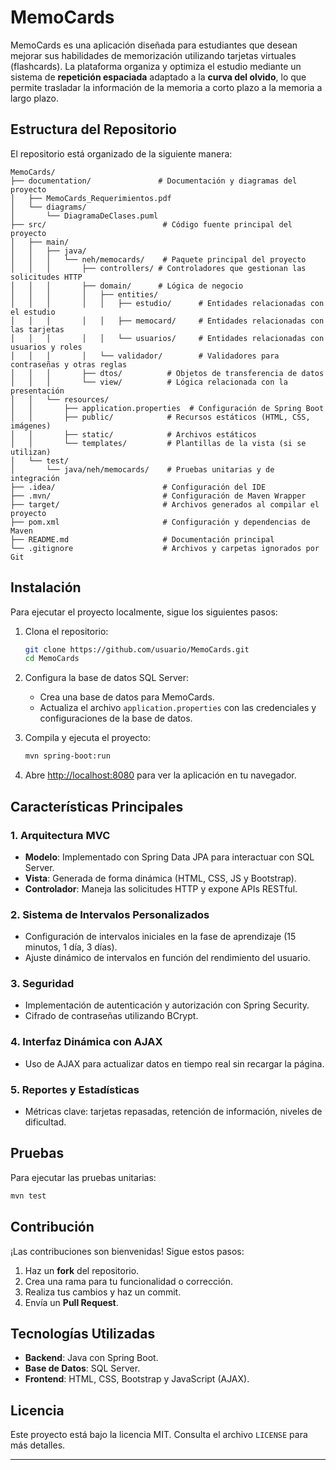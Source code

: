 # MemoCards

MemoCards es una aplicación diseñada para estudiantes que desean mejorar sus habilidades de memorización utilizando tarjetas virtuales (flashcards). La plataforma organiza y optimiza el estudio mediante un sistema de **repetición espaciada** adaptado a la **curva del olvido**, lo que permite trasladar la información de la memoria a corto plazo a la memoria a largo plazo.

## Estructura del Repositorio

El repositorio está organizado de la siguiente manera:

```plaintext
MemoCards/
├── documentation/               # Documentación y diagramas del proyecto
│   ├── MemoCards_Requerimientos.pdf
│   └── diagrams/
│       └── DiagramaDeClases.puml
├── src/                          # Código fuente principal del proyecto
│   ├── main/
│   │   ├── java/
│   │   │   └── neh/memocards/    # Paquete principal del proyecto
│   │   │       ├── controllers/ # Controladores que gestionan las solicitudes HTTP
│   │   │       ├── domain/      # Lógica de negocio
│   │   │       │   ├── entities/
│   │   │       │   │   ├── estudio/      # Entidades relacionadas con el estudio
│   │   │       │   │   ├── memocard/     # Entidades relacionadas con las tarjetas
│   │   │       │   │   └── usuarios/     # Entidades relacionadas con usuarios y roles
│   │   │       │   └── validador/        # Validadores para contraseñas y otras reglas
│   │   │       ├── dtos/          # Objetos de transferencia de datos
│   │   │       └── view/          # Lógica relacionada con la presentación
│   │   └── resources/
│   │       ├── application.properties  # Configuración de Spring Boot
│   │       ├── public/            # Recursos estáticos (HTML, CSS, imágenes)
│   │       ├── static/            # Archivos estáticos
│   │       └── templates/         # Plantillas de la vista (si se utilizan)
│   └── test/
│       └── java/neh/memocards/    # Pruebas unitarias y de integración
├── .idea/                        # Configuración del IDE
├── .mvn/                         # Configuración de Maven Wrapper
├── target/                       # Archivos generados al compilar el proyecto
├── pom.xml                       # Configuración y dependencias de Maven
├── README.md                     # Documentación principal
└── .gitignore                    # Archivos y carpetas ignorados por Git
```

## Instalación

Para ejecutar el proyecto localmente, sigue los siguientes pasos:

1. Clona el repositorio:

   ```bash
   git clone https://github.com/usuario/MemoCards.git
   cd MemoCards
   ```

2. Configura la base de datos SQL Server:
   - Crea una base de datos para MemoCards.
   - Actualiza el archivo `application.properties` con las credenciales y configuraciones de la base de datos.

3. Compila y ejecuta el proyecto:

   ```bash
   mvn spring-boot:run
   ```

4. Abre [http://localhost:8080](http://localhost:8080) para ver la aplicación en tu navegador.

## Características Principales

### 1. Arquitectura MVC
- **Modelo**: Implementado con Spring Data JPA para interactuar con SQL Server.
- **Vista**: Generada de forma dinámica (HTML, CSS, JS y Bootstrap).
- **Controlador**: Maneja las solicitudes HTTP y expone APIs RESTful.

### 2. Sistema de Intervalos Personalizados
- Configuración de intervalos iniciales en la fase de aprendizaje (15 minutos, 1 día, 3 días).
- Ajuste dinámico de intervalos en función del rendimiento del usuario.

### 3. Seguridad
- Implementación de autenticación y autorización con Spring Security.
- Cifrado de contraseñas utilizando BCrypt.

### 4. Interfaz Dinámica con AJAX
- Uso de AJAX para actualizar datos en tiempo real sin recargar la página.

### 5. Reportes y Estadísticas
- Métricas clave: tarjetas repasadas, retención de información, niveles de dificultad.

## Pruebas

Para ejecutar las pruebas unitarias:

```bash
mvn test
```

## Contribución

¡Las contribuciones son bienvenidas! Sigue estos pasos:

1. Haz un **fork** del repositorio.
2. Crea una rama para tu funcionalidad o corrección.
3. Realiza tus cambios y haz un commit.
4. Envía un **Pull Request**.

## Tecnologías Utilizadas

- **Backend**: Java con Spring Boot.
- **Base de Datos**: SQL Server.
- **Frontend**: HTML, CSS, Bootstrap y JavaScript (AJAX).

## Licencia

Este proyecto está bajo la licencia MIT. Consulta el archivo `LICENSE` para más detalles.

---

